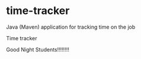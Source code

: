 # time-tracker
Java (Maven) application for tracking time on the job

Time tracker

Good Night Students!!!!!!!!
